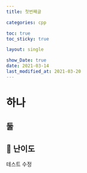 ```yaml
---
title: 첫번째글

categories: cpp

toc: true
toc_sticky: true

layout: single

show_Date: true
date: 2021-03-14
last_modified_at: 2021-03-20
---
```


# 하나

## 둘

## 🚀 난이도
테스트 수정